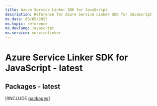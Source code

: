 ```yaml
---
title: Azure Service Linker SDK for JavaScript
description: Reference for Azure Service Linker SDK for JavaScript
ms.date: 09/05/2025
ms.topic: reference
ms.devlang: javascript
ms.service: servicelinker
---
```

# Azure Service Linker SDK for JavaScript - latest
## Packages - latest
[!INCLUDE [packages](service-linker-index.md)]
